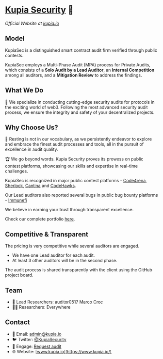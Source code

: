 # [Kupia Security](https://www.kupia.io/) 🔐
_Official Website at [kupia.io](https://www.kupia.io/)_

## Model
KupiaSec is a distinguished smart contract audit firm verified through public contests.

KupiaSec employs a Multi-Phase Audit (MPA) process for Private Audits, which consists of a **Solo Audit by a Lead Auditor**, an **Internal Competition** among all auditors, and a **Mitigation Review** to address the findings.

## What We Do
💎 We specialize in conducting cutting-edge security audits for protocols in the exciting world of web3.
Following the most advanced security audit process, we ensure the integrity and safety of your decentralized projects.

##  Why Choose Us?
🚀 Resting is not in our vocabulary, as we persistently endeavor to explore and embrace the finest audit processes and tools, all in the pursuit of excellence in audit quality.

🏆 We go beyond words. Kupia Security proves its prowess on public contest platforms, showcasing our skills and expertise in real-time challenges. 

KupiaSec is recognized in major public contest platforms - [Code4rena](https://code4rena.com/@KupiaSec), [Sherlock](https://audits.sherlock.xyz/watson/KupiaSec), [Cantina](https://cantina.xyz/u/KupiaSec) and [CodeHawks](https://profiles.cyfrin.io/u/kupiasec).

Our Lead auditors also reported several bugs in public bug bounty platforms - [Immunefi](https://immunefi.com/bug-bounty/)

We believe in earning your trust through transparent excellence.

Check our complete portfolio [here](https://github.com/KupiaSec/portfolio).

## Competitive & Transparent
The pricing is very competitive while several auditors are engaged.
- We have one Lead auditor for each audit.
- At least 3 other auditors will be in the second phase.

The audit process is shared transparently with the client using the GitHub project board.

## Team
- 🥷 Lead Researchers: [auditor0517](https://twitter.com/auditor0517) [Marco Croc](https://twitter.com/malicator)
- 🧑‍💼 Researchers: Everywhere

## Contact
- 📧 Email: admin@kupia.io
- 🐦 Twitter: [@KupiaSecurity](https://twitter.com/KupiaSecurity)
- 🤝 Engage: [Request audit](https://tally.so/r/nWrWgR)
- 🌐 Website: [www.kupia.io](https://www.kupia.io/)
